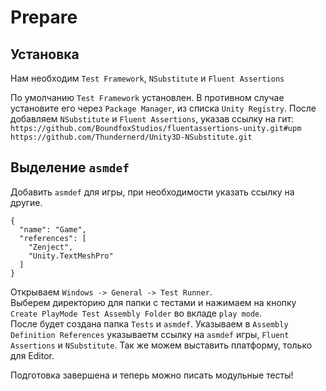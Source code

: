 # Prepare

## Установка

Нам необходим `Test Framework`, `NSubstitute` и `Fluent Assertions`

По умолчанию `Test Framework` установлен. В противном случае установите его через `Package Manager`, из списка `Unity Registry`.
После добавляем `NSubstitute` и `Fluent Assertions`, указав ссылку на гит:  
`https://github.com/BoundfoxStudios/fluentassertions-unity.git#upm`  
`https://github.com/Thundernerd/Unity3D-NSubstitute.git`  

## Выделение `asmdef`

Добавить `asmdef` для игры, при необходимости указать ссылку на другие.

```
{
  "name": "Game",
  "references": [
    "Zenject",
    "Unity.TextMeshPro"
  ]
}
```

Открываем `Windows -> General -> Test Runner`.  
Выберем директорию для папки с тестами и нажимаем на кнопку `Create PlayMode Test Assembly Folder` во вкладе `play mode`.  
После будет создана папка `Tests` и `asmdef`.
Указываем в `Assembly Definition References` указываетм ссылку на `asmdef` игры, `Fluent Assertions` и `NSubstitute`.
Так же можем выставить платформу, только для Editor.

Подготовка завершена и теперь можно писать модульные тесты!